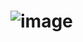 # ![image](https://github.com/awizzy-mf/Rizky/assets/57300354/bbed8fc5-6fd3-4806-8db2-cbde876bfd25)
